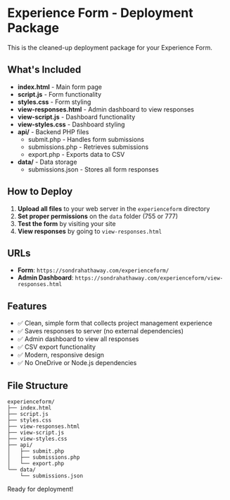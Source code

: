 # Experience Form - Deployment Package

This is the cleaned-up deployment package for your Experience Form.

## What's Included

- **index.html** - Main form page
- **script.js** - Form functionality
- **styles.css** - Form styling
- **view-responses.html** - Admin dashboard to view responses
- **view-script.js** - Dashboard functionality  
- **view-styles.css** - Dashboard styling
- **api/** - Backend PHP files
  - submit.php - Handles form submissions
  - submissions.php - Retrieves submissions
  - export.php - Exports data to CSV
- **data/** - Data storage
  - submissions.json - Stores all form responses

## How to Deploy

1. **Upload all files** to your web server in the `experienceform` directory
2. **Set proper permissions** on the `data` folder (755 or 777)
3. **Test the form** by visiting your site
4. **View responses** by going to `view-responses.html`

## URLs

- **Form**: `https://sondrahathaway.com/experienceform/`
- **Admin Dashboard**: `https://sondrahathaway.com/experienceform/view-responses.html`

## Features

- ✅ Clean, simple form that collects project management experience
- ✅ Saves responses to server (no external dependencies)
- ✅ Admin dashboard to view all responses
- ✅ CSV export functionality
- ✅ Modern, responsive design
- ✅ No OneDrive or Node.js dependencies

## File Structure

```
experienceform/
├── index.html
├── script.js
├── styles.css
├── view-responses.html
├── view-script.js
├── view-styles.css
├── api/
│   ├── submit.php
│   ├── submissions.php
│   └── export.php
└── data/
    └── submissions.json
```

Ready for deployment!
